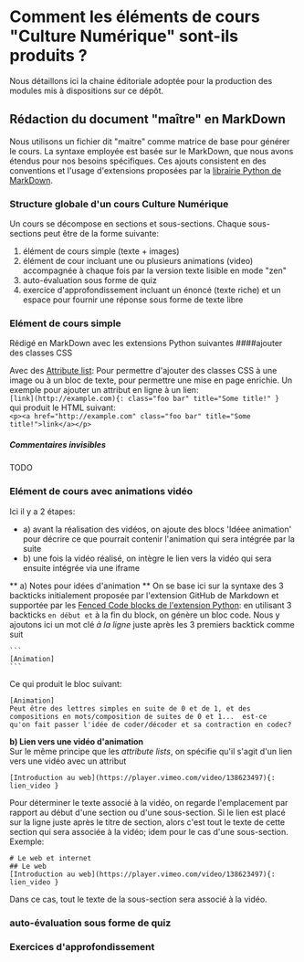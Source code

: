 # Comment les éléments de cours "Culture Numérique" sont-ils produits ?

Nous détaillons ici la chaine éditoriale adoptée pour la production des modules mis à dispositions sur ce dépôt.  

## Rédaction du document "maître" en MarkDown

Nous utilisons un fichier dit "maitre" comme matrice de base pour générer le cours. La syntaxe employée est basée sur le MarkDown, que nous avons étendus pour nos besoins spécifiques. Ces ajouts consistent en des conventions et l'usage d'extensions proposées par la [librairie Python de MarkDown](https://pythonhosted.org/Markdown/extensions). 

### Structure globale d'un cours Culture Numérique
Un cours se décompose en sections et sous-sections. Chaque sous-sections peut être de la forme suivante:  
1. élément de cours simple (texte + images)  
2. élément de cour incluant une ou plusieurs animations (video) accompagnée à chaque fois par la version texte lisible en mode "zen"
3. auto-évaluation sous forme de quiz 
4. exercice d'approfondissement incluant un énoncé (texte riche) et un espace pour fournir une réponse sous forme de texte libre

### Elément de cours simple
Rédigé en MarkDown avec les extensions Python suivantes
####ajouter des classes CSS 

Avec des [Attribute list](https://pythonhosted.org/Markdown/extensions/attr_list.html): Pour permettre d'ajouter des classes CSS à une image ou à un bloc de texte, pour permettre une mise en page enrichie.
Un exemple pour ajouter un attribut en ligne à un lien:  
`[link](http://example.com){: class="foo bar" title="Some title!" }`  
qui produit le HTML suivant:  
`<p><a href="http://example.com" class="foo bar" title="Some title!">link</a></p>`  

##### Commentaires invisibles
TODO

### Elément de cours avec animations vidéo
Ici il y a 2 étapes:  
- a) avant la réalisation des vidéos, on ajoute des blocs 'Idéee animation' pour décrire ce que pourrait contenir l'animation qui sera intégrée par la suite
- b) une fois la vidéo réalisé, on intègre le lien vers la vidéo qui sera ensuite intégrée via une iframe

** a) Notes pour idées d'animation **
On se base ici sur la syntaxe des 3 backticks initialement proposée par l'extension GitHub de Markdown et supportée par les [Fenced Code blocks de l'extension Python](https://pythonhosted.org/Markdown/extensions/fenced_code_blocks.html): en utilisant 3 backticks ````` en début et ````` à la fin du block, on génère un bloc code. Nous y ajoutons ici un mot clé *à la ligne* juste après les 3 premiers backtick comme suit  

    ```
    [Animation]  
    ```

Ce qui produit le bloc suivant:  

    [Animation]
    Peut être des lettres simples en suite de 0 et de 1, et des
    compositions en mots/composition de suites de 0 et 1...  est-ce
    qu'on fait passer l'idée de coder/décoder et sa contraction en codec?  


**b) Lien vers une vidéo d'animation**  
Sur le même principe que les *attribute lists*, on spécifie qu'il s'agit d'un lien vers une vidéo avec un attribut

    [Introduction au web](https://player.vimeo.com/video/138623497){: lien_video } 

Pour déterminer le texte associé à la vidéo, on regarde l'emplacement par rapport au début d'une section ou d'une sous-section. Si le lien est placé sur la ligne juste après le titre de section, alors c'est tout le texte de cette section qui sera associée à la vidéo; idem pour le cas d'une sous-section.  
Exemple:
```
# Le web et internet
## Le web
[Introduction au web](https://player.vimeo.com/video/138623497){: lien_video } 
```
Dans ce cas, tout le texte de la sous-section sera associé à la vidéo.



###  auto-évaluation sous forme de quiz

### Exercices d'approfondissement
